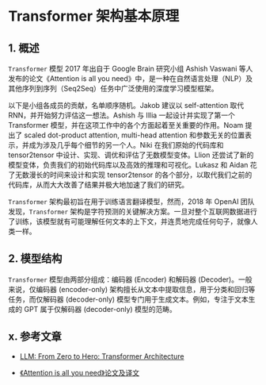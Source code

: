 # Transformer 架构基本原理

## 1. 概述

`Transformer` 模型 2017 年出自于 Google Brain 研究小组 Ashish Vaswani 等人发布的论文《Attention is all you need》中，是一种在自然语言处理（NLP）及其他序列到序列（Seq2Seq）任务中广泛使用的深度学习模型框架。

以下是小组各成员的贡献，名单顺序随机。Jakob 建议以 self-attention 取代 RNN，并开始努力评估这一想法。Ashish 与 Illia 一起设计并实现了第一个 Transformer 模型，并在这项工作中的各个方面起着至关重要的作用。Noam 提出了 scaled dot-product attention, multi-head attention 和参数无关的位置表示，并成为涉及几乎每个细节的另一个人。Niki 在我们原始的代码库和 tensor2tensor 中设计、实现、调优和评估了无数模型变体。Llion 还尝试了新的模型变体，负责我们的初始代码库以及高效的推理和可视化。Lukasz 和 Aidan 花了无数漫长的时间来设计和实现 tensor2tensor 的各个部分，以取代我们之前的代码库，从而大大改善了结果并极大地加速了我们的研究。

`Transformer` 架构最初旨在用于训练语言翻译模型，然而，2018 年 OpenAI 团队发现，`Transformer` 架构是字符预测的关键解决方案。一旦对整个互联网数据进行了训练，该模型就有可能理解任何文本的上下文，并连贯地完成任何句子，就像人类一样。

## 2. 模型结构

`Transformer` 模型由两部分组成：编码器 (Encoder) 和解码器 (Decoder)。一般来说，仅编码器 (encoder-only) 架构擅长从文本中提取信息，用于分类和回归等任务，而仅解码器 (decoder-only) 模型专门用于生成文本。例如，专注于文本生成的 GPT 属于仅解码器 (decoder-only) 模型的范畴。

## x. 参考文章

- [LLM: From Zero to Hero: Transformer Architecture](https://waylandzhang.github.io/en/transformer-architecture.html)

- [《Attention is all you need》论文及译文](https://xueqiu.com/3993902801/284722170)
